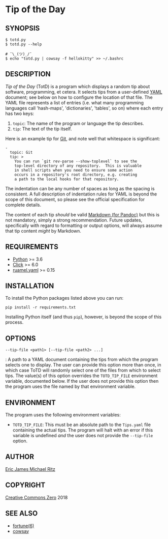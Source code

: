 Tip of the Day
==============

## SYNOPSIS

    $ totd.py
    $ totd.py --help

    # ¯\_(ツ)_/¯
    $ echo "totd.py | cowsay -f hellokitty" >> ~/.bashrc

## DESCRIPTION

*Tip of the Day* (TotD) is a program which displays a random tip about
software, programming, et cetera.  It selects tips from a user-defined
[YAML][] document; see below on how to configure the location of that file.
The YAML file represents a list of entries (i.e. what many programming
languages call 'hash-maps', 'dictionaries', 'tables', so on) where each
entry has two keys:

1. `topic`: The name of the program or language the tip describes.
2. `tip`: The text of the tip itself.

Here is an example tip for [Git](https://git-scm.org/), and note well
that whitespace is significant:

    -
      topic: Git
      tip: >
        You can run `git rev-parse --show-toplevel` to see the
        top-level directory of any repository.  This is valuable
        in shell scripts when you need to ensure some action
        occurs in a repository's root directory, e.g. creating
        a path to the local hooks for that repository.

The indentation can be any number of spaces as long as the spacing is
consistent.  A full description of indentation rules for YAML is beyond
the scope of this document, so please see the official specification
for complete details.

The content of each tip *should* be valid [Markdown (for Pandoc)][pan-md]
but this is not mandatory, simply a strong recommendation.  Future
updates, specifically with regard to formatting or output options,
will always assume that tip content *might* by Markdown.

## REQUIREMENTS

* [Python](https://python.org/) >= 3.6
* [Click](http://click.pocoo.org/6/) >= 6.0
* [ruamel.yaml](http://yaml.readthedocs.io/en/latest/index.html) >= 0.15

## INSTALLATION

To install the Python packages listed above you can run:

    pip install -r requirements.txt

Installing Python itself (and thus `pip`), however, is beyond the
scope of this process.

## OPTIONS

`--tip-file <path1> [--tip-file <path2> ...]`

:  A path to a YAML document containing the tips from which the program
selects one to display.  The user can provide this option more than
once, in which case ToTD will randomly select one of the files from
which to select tips.  The value(s) of this option overrides the
`TOTD_TIP_FILE` environment variable, documented below.  If the user
does not provide this option then the program uses the file named by
that environment variable.

## ENVIRONMENT

The program uses the following environment variables:

* `TOTD_TIP_FILE`:
  This must be an absolute path to the `Tips.yaml` file containing the
  actual tips.  The program will halt with an error if this variable
  is undefined *and* the user does not provide the `--tip-file` option.

## AUTHOR

[Eric James Michael Ritz][ejmr]

## COPYRIGHT

[Creative Commons Zero][CC0] 2018

## SEE ALSO

- [fortune(6)](https://linux.die.net/man/6/fortune)
- [cowsay](https://en.wikipedia.org/wiki/Cowsay)



[pan-md]: http://pandoc.org/MANUAL.html#pandocs-markdown
[ejmr]: https://github.com/ejmr/
[CC0]: https://creativecommons.org/publicdomain/zero/1.0/legalcode
[YAML]: http://yaml.org/
